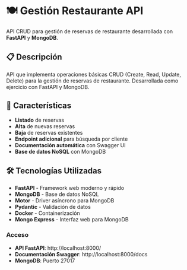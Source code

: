 # 🍽️ Gestión Restaurante API

API CRUD para gestión de reservas de restaurante desarrollada con **FastAPI** y **MongoDB**.

## 📋 Descripción

API que implementa operaciones básicas CRUD (Create, Read, Update, Delete) para la gestión de reservas de restaurante. Desarrollada como ejercicio con FastAPI y MongoDB.

## 🚀 Características

- **Listado** de reservas
- **Alta** de nuevas reservas  
- **Baja** de reservas existentes
- **Endpoint adicional** para búsqueda por cliente
- **Documentación automática** con Swagger UI
- **Base de datos NoSQL** con MongoDB

## 🛠️ Tecnologías Utilizadas

- **FastAPI** - Framework web moderno y rápido
- **MongoDB** - Base de datos NoSQL
- **Motor** - Driver asíncrono para MongoDB
- **Pydantic** - Validación de datos
- **Docker** - Containerización
- **Mongo Express** - Interfaz web para MongoDB


### Acceso
- **API FastAPI**: http://localhost:8000/
- **Documentación Swagger**: http://localhost:8000/docs
- **MongoDB**: Puerto 27017
